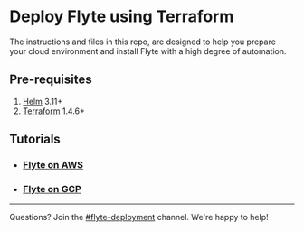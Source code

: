 # Deploy Flyte using Terraform

The instructions and files in this repo, are designed to help you prepare your cloud environment and install Flyte with a high degree of automation.

## Pre-requisites

1. [Helm](https://helm.sh/docs/intro/install/) 3.11+
2. [Terraform](https://developer.hashicorp.com/terraform/tutorials/aws-get-started/install-cli#install-terraform) 1.4.6+

## Tutorials
* ### [Flyte on AWS](environments/aws/flyte-binary/README.md)
* ### [Flyte on GCP](environments/gcp/flyte-core/README.md) 

---
Questions? Join the [#flyte-deployment](https://flyte-org.slack.com/archives/C01P3B761A6) channel. We're happy to help!